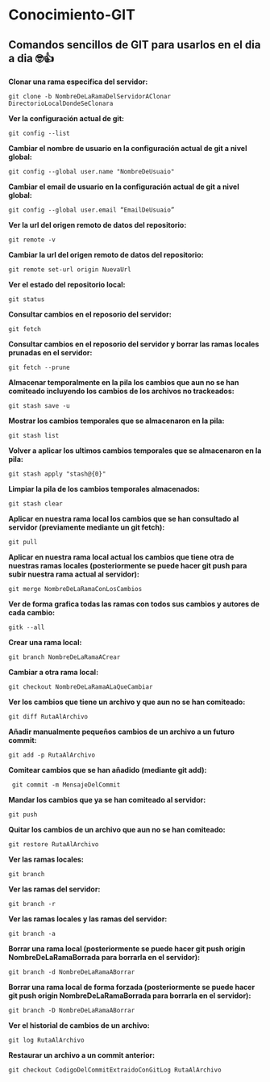 # Conocimiento-GIT
Comandos sencillos de GIT para usarlos en el dia a dia 🤓👍
---
**Clonar una rama especifica del servidor:**
```
git clone -b NombreDeLaRamaDelServidorAClonar DirectorioLocalDondeSeClonara
```
**Ver la configuración actual de git:**
```
git config --list
```
**Cambiar el nombre de usuario en la configuración actual de git a nivel global:**
```
git config --global user.name "NombreDeUsuaio"
```
**Cambiar el email de usuario en la configuración actual de git a nivel global:**
```
git config --global user.email “EmailDeUsuaio”
```
**Ver la url del origen remoto de datos del repositorio:**
```
git remote -v
```
**Cambiar la url del origen remoto de datos del repositorio:**
```
git remote set-url origin NuevaUrl
```
**Ver el estado del repositorio local:**
```
git status
```
**Consultar cambios en el reposorio del servidor:**
```
git fetch
```
**Consultar cambios en el reposorio del servidor y borrar las ramas locales prunadas en el servidor:**
```
git fetch --prune
```
**Almacenar temporalmente en la pila los cambios que aun no se han comiteado incluyendo los cambios de los archivos no trackeados:**
```
git stash save -u
```
**Mostrar los cambios temporales que se almacenaron en la pila:**
```
git stash list
```
**Volver a aplicar los ultimos cambios temporales que se almacenaron en la pila:**
```
git stash apply "stash@{0}"
```
**Limpiar la pila de los cambios temporales almacenados:**
```
git stash clear
```
**Aplicar en nuestra rama local los cambios que se han consultado al servidor (previamente mediante un git fetch):**
```
git pull
```
**Aplicar en nuestra rama local actual los cambios que tiene otra de nuestras ramas locales (posteriormente se puede hacer git push para subir nuestra rama actual al servidor):**
```
git merge NombreDeLaRamaConLosCambios
```
**Ver de forma grafica todas las ramas con todos sus cambios y autores de cada cambio:**
```
gitk --all
```
**Crear una rama local:**
```
git branch NombreDeLaRamaACrear
```
**Cambiar a otra rama local:**
```
git checkout NombreDeLaRamaALaQueCambiar
```
**Ver los cambios que tiene un archivo y que aun no se han comiteado:**
```
git diff RutaAlArchivo
```
**Añadir manualmente pequeños cambios de un archivo a un futuro commit:**
```
git add -p RutaAlArchivo
```
**Comitear cambios que se han añadido (mediante git add):**
```
 git commit -m MensajeDelCommit
```
**Mandar los cambios que ya se han comiteado al servidor:**
```
git push
```
**Quitar los cambios de un archivo que aun no se han comiteado:**
```
git restore RutaAlArchivo
```
**Ver las ramas locales:**
```
git branch
```
**Ver las ramas del servidor:**
```
git branch -r
```
**Ver las ramas locales y las ramas del servidor:**
```
git branch -a
```
**Borrar una rama local (posteriormente se puede hacer git push origin NombreDeLaRamaBorrada para borrarla en el servidor):**
```
git branch -d NombreDeLaRamaABorrar
```
**Borrar una rama local de forma forzada (posteriormente se puede hacer git push origin NombreDeLaRamaBorrada para borrarla en el servidor):**
```
git branch -D NombreDeLaRamaABorrar
```
**Ver el historial de cambios de un archivo:**
```
git log RutaAlArchivo
```
**Restaurar un archivo a un commit anterior:**
```
git checkout CodigoDelCommitExtraidoConGitLog RutaAlArchivo
```